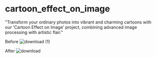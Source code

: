 # cartoon_effect_on_image
"Transform your ordinary photos into vibrant and charming cartoons with our 'Cartoon Effect on Image' project, combining advanced image processing with artistic flair."

Before 
![download (1)](https://github.com/aka-sa/cartoon_effect_on_image/assets/79243918/3693e860-5574-40c8-a0e9-24a6fa376000)

After 
![download](https://github.com/aka-sa/cartoon_effect_on_image/assets/79243918/d00d7ad5-df91-4698-96a9-e4b128cb5dff)

